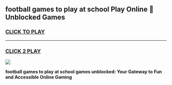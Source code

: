 
## football games to play at school Play Online 👋 Unblocked Games
<h3>
<a href="https://news.freeplayer.one?title=football_games_to_play_at_school&ref=17GH">CLICK TO PLAY</a></h3>
<hr>

<h3>
<a href="https://news.freeplayer.one?title=football_games_to_play_at_school&ref=17GH">CLICK 2 PLAY</a>
  
</h3>

<a href="https://news.freeplayer.one?title=football_games_to_play_at_school&ref=17GH/"><img src="https://clearcache.store/games.png"></a>


**football games to play at school games unblocked: Your Gateway to Fun and Accessible Online Gaming**
